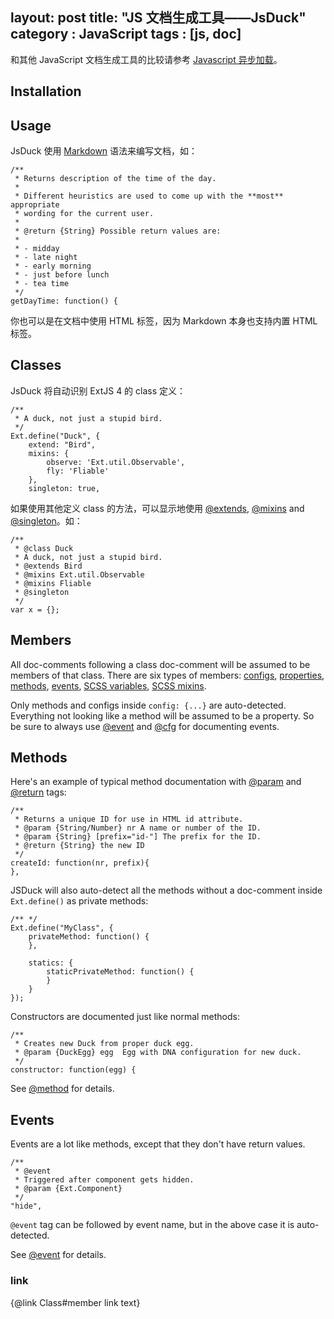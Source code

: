 layout: post
title: "JS 文档生成工具——JsDuck"
category : JavaScript
tags : [js, doc]
---

和其他 JavaScript 文档生成工具的比较请参考 [Javascript 异步加载](/2014/05/26/javascript-async-load/)。

## Installation

## Usage

JsDuck 使用 [Markdown](/tags/markdown) 语法来编写文档，如：

    /**
     * Returns description of the time of the day.
     *
     * Different heuristics are used to come up with the **most** appropriate
     * wording for the current user.
     *
     * @return {String} Possible return values are:
     *
     * - midday
     * - late night
     * - early morning
     * - just before lunch
     * - tea time
     */
    getDayTime: function() {

你也可以是在文档中使用 HTML 标签，因为 Markdown 本身也支持内置 HTML 标签。

## Classes

JsDuck 将自动识别 ExtJS 4 的 class 定义：

    /**
     * A duck, not just a stupid bird.
     */
    Ext.define("Duck", {
        extend: "Bird",
        mixins: {
            observe: 'Ext.util.Observable',
            fly: 'Fliable'
        },
        singleton: true,

如果使用其他定义 class 的方法，可以显示地使用 [@extends](https://github.com/senchalabs/jsduck/wiki/@extends), [@mixins](https://github.com/senchalabs/jsduck/wiki/@mixins) and [@singleton](https://github.com/senchalabs/jsduck/wiki/@singleton)。如：

    /**
     * @class Duck
     * A duck, not just a stupid bird.
     * @extends Bird
     * @mixins Ext.util.Observable
     * @mixins Fliable
     * @singleton
     */
    var x = {};

## Members

All doc-comments following a class doc-comment will be assumed to be members of that class. There are six types of members: [configs](https://github.com/senchalabs/jsduck/wiki/@cfg), [properties](https://github.com/senchalabs/jsduck/wiki/@property), [methods](https://github.com/senchalabs/jsduck/wiki/@method), [events](https://github.com/senchalabs/jsduck/wiki/@event), [SCSS variables](https://github.com/senchalabs/jsduck/wiki/@var), [SCSS mixins](https://github.com/senchalabs/jsduck/wiki/@scss-mixin).

Only methods and configs inside `config: {...}` are auto-detected. Everything not looking like a method will be assumed to be a property. So be sure to always use [@event](https://github.com/senchalabs/jsduck/wiki/@event) and [@cfg](https://github.com/senchalabs/jsduck/wiki/@cfg) for documenting events.

## Methods

Here's an example of typical method documentation with [@param](https://github.com/senchalabs/jsduck/wiki/@param) and [@return](https://github.com/senchalabs/jsduck/wiki/@return) tags:

    /**
     * Returns a unique ID for use in HTML id attribute.
     * @param {String/Number} nr A name or number of the ID.
     * @param {String} [prefix="id-"] The prefix for the ID.
     * @return {String} the new ID
     */
    createId: function(nr, prefix){
    },

JSDuck will also auto-detect all the methods without a doc-comment inside `Ext.define()` as private methods:

    /** */
    Ext.define("MyClass", {
        privateMethod: function() {
        },
    
        statics: {
            staticPrivateMethod: function() {
            }
        }
    });

Constructors are documented just like normal methods:

    /**
     * Creates new Duck from proper duck egg.
     * @param {DuckEgg} egg  Egg with DNA configuration for new duck.
     */
    constructor: function(egg) {

See [@method](https://github.com/senchalabs/jsduck/wiki/@method) for details.

## Events

Events are a lot like methods, except that they don't have return values.

    /**
     * @event
     * Triggered after component gets hidden.
     * @param {Ext.Component}
     */
    "hide",

`@event` tag can be followed by event name, but in the above case it is auto-detected.

See [@event](https://github.com/senchalabs/jsduck/wiki/@event) for details.



### link

{@link Class#member link text}